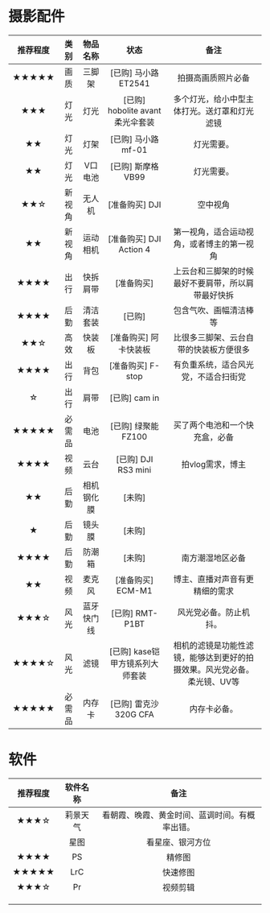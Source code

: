 # 摄影配件

| 推荐程度 |  类别  |  物品名称  |               状态               |                             备注                             |
| :------: | :----: | :--------: | :------------------------------: | :----------------------------------------------------------: |
|  ★★★★★   |  画质  |   三脚架   |       [已购] 马小路ET2541        |                      拍摄高画质照片必备                      |
|   ★★★    |  灯光  |    灯光    | [已购] hobolite avant 柔光伞套装 |         多个灯光，给小中型主体打光。送灯罩和灯光滤镜         |
|    ★★    |  灯光  |    灯架    |        [已购] 马小路mf-01        |                          灯光需要。                          |
|    ★★    |  灯光  |  V口电池   |        [已购] 斯摩格VB99         |                          灯光需要。                          |
|   ★★☆    | 新视角 |   无人机   |          [准备购买] DJI          |                           空中视角                           |
|    ★★    | 新视角 |  运动相机  |     [准备购买] DJI Action 4      |          第一视角，适合运动视角，或者博主的第一视角          |
|   ★★★★   |  出行  |  快拆肩带  |            [准备购买]            |      上云台和三脚架的时候最好不要肩带，所以肩带最好快拆      |
|   ★★★★   |  后勤  |  清洁套装  |              [已购]              |                    包含气吹、画幅清洁棒等                    |
|   ★★☆    |  高效  |   快装板   |      [准备购买] 阿卡快装板       |            比很多三脚架、云台自带的快装板方便很多            |
|   ★★★★   |  出行  |    背包    |        [准备购买] F-stop         |             有负重系统，适合风光党，不适合扫街党             |
|    ☆     |  出行  |    肩带    |          [已购] cam in           |                                                              |
|  ★★★★★   | 必需品 |    电池    |        [已购] 绿聚能FZ100        |                买了两个电池和一个快充盒，必备                |
|   ★★★★   |  视频  |    云台    |       [已购] DJI RS3 mini        |                       拍vlog需求，博主                       |
|    ★★    |  后勤  | 相机钢化膜 |              [未购]              |                                                              |
|    ★     |  后勤  |   镜头膜   |              [未购]              |                                                              |
|   ★★★★   |  后勤  |   防潮箱   |              [未购]              |                       南方潮湿地区必备                       |
|    ★★    |  视频  |   麦克风   |        [准备购买] ECM-M1         |                博主、直播对声音有更精细的需求                |
|   ★★★☆   |  风光  | 蓝牙快门线 |         [已购] RMT-P1BT          |                    风光党必备。防止机抖。                    |
|  ★★★★☆   |  风光  |    滤镜    | [已购] kase铠甲方镜系列大师套装  | 相机的滤镜是功能性滤镜，能够达到更好的拍摄效果。风光党必备。柔光镜、UV等 |
|  ★★★★★   | 必需品 |   内存卡   |      [已购] 雷克沙320G CFA       |                         内存卡必备。                         |





# 软件

| 推荐程度 | 软件名称 |                      备注                      |
| :------: | :------: | :--------------------------------------------: |
|   ★★★☆   | 莉景天气 | 看朝霞、晚霞、黄金时间、蓝调时间。有概率出错。 |
|          |   星图   |                看星座、银河方位                |
|   ★★★★   |    PS    |                     精修图                     |
|  ★★★★★   |   LrC    |                    快速修图                    |
|   ★★★☆   |    Pr    |                    视频剪辑                    |
|          |          |                                                |
|          |          |                                                |
|          |          |                                                |

